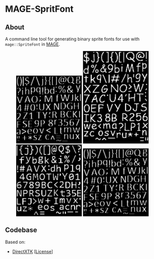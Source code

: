 # MAGE-SpritFont

## About
A command line tool for generating binary sprite fonts for use with `mage::SpriteFont` in [MAGE](https://github.com/matt77hias/MAGE).

<p align="center">
<img src="res/calibri.png" width="214">
<img src="res/comicsansms.png" width="214">
<img src="res/consolas.png" width="214">
<img src="res/calibri.png" width="214">
</p>

## Codebase
Based on:
* [DirectXTK](https://github.com/Microsoft/DirectXTK) [[License](https://github.com/matt77hias/MAGE-SpritFont/blob/master/LICENSE.txt)]
